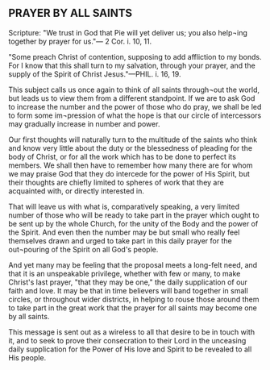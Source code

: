 ## PRAYER BY ALL SAINTS ##

Scripture: "We trust in God that Pie will yet deliver us; you also help¬ing together by prayer for us."— 2 Cor. i. 10, 11.



"Some preach Christ of contention, supposing to add affliction to my bonds. For I know that this shall turn to my salvation, through your prayer, and the supply of the Spirit of Christ Jesus."—PHIL. i. 16, 19.



This subject calls us once again to think of all saints through¬out the world, but leads us to view them from a different standpoint. If we are to ask God to increase the number and the power of those who do pray, we shall be led to form some im¬pression of what the hope is that our circle of intercessors may gradually increase in number and power.



Our first thoughts will naturally turn to the multitude of the saints who think and know very little about the duty or the blessedness of pleading for the body of Christ, or for all the work which has to be done to perfect its members. We shall then have to remember how many there are for whom we may praise God that they do intercede for the power of His Spirit, but their thoughts are chiefly limited to spheres of work that they are acquainted with, or directly interested in.



That will leave us with what is, comparatively speaking, a very limited number of those who will be ready to take part in the prayer which ought to be sent up by the whole Church, for the unity of the Body and the power of the Spirit. And even then the number may be but small who really feel themselves drawn and urged to take part in this daily prayer for the out¬pouring of the Spirit on all God's people.

And yet many may be feeling that the proposal meets a long-felt need, and that it is an unspeakable privilege, whether with few or many, to make Christ's last prayer, "that they may be one," the daily supplication of our faith and love. It may be that in time believers will band together in small circles, or throughout wider districts, in helping to rouse those around them to take part in the great work that the prayer for all saints may become one by all saints.



This message is sent out as a wireless to all that desire to be in touch with it, and to seek to prove their consecration to their Lord in the unceasing daily supplication for the Power of His love and Spirit to be revealed to all His people.


